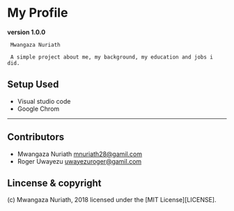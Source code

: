 # My Profile

**version 1.0.0**
```
 Mwangaza Nuriath
```

```
 A simple project about me, my background, my education and jobs i did.
```
 ## Setup Used
  - Visual studio code
  - Google Chrom
---
 ## Contributors
 - Mwangaza Nuriath <mnuriath28@gamil.com>
 - Roger Uwayezu <uwayezuroger@gamil.com>
 ## Lincense & copyright

 (c) Mwangaza Nuriath, 2018
 licensed under the [MIT License][LICENSE].
  

  